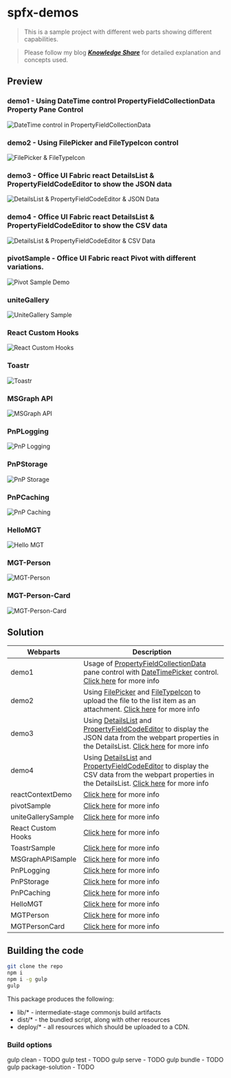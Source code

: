 # spfx-demos

>This is a sample project with different web parts showing different capabilities.

> Please follow my blog [**_Knowledge Share_**](https://spknowledge.com/) for detailed explanation and concepts used.

## Preview

### demo1 - Using DateTime control PropertyFieldCollectionData Property Pane Control
![DateTime control in PropertyFieldCollectionData](./assets/demo1.gif)

### demo2 - Using FilePicker and FileTypeIcon control
![FilePicker & FileTypeIcon](./assets/demo2.gif)

### demo3 - Office UI Fabric react DetailsList & PropertyFieldCodeEditor to show the JSON data
![DetailsList & PropertyFieldCodeEditor & JSON Data](./assets/demo3.gif)

### demo4 - Office UI Fabric react DetailsList & PropertyFieldCodeEditor to show the CSV data
![DetailsList & PropertyFieldCodeEditor & CSV Data](./assets/demo4.gif)

### pivotSample - Office UI Fabric react Pivot with different variations.
![Pivot Sample Demo](./assets/PivotSamples.gif)

### uniteGallery
![UniteGallery Sample](./assets/SPFx_UniteGallery.png)

### React Custom Hooks
![React Custom Hooks](./assets/SPFx_CustomHooks.png)

### Toastr
![Toastr](./assets/SPFx_Toastr.gif)

### MSGraph API
![MSGraph API](./assets/SPFx_MSGraphAPI.gif)

### PnPLogging
![PnP Logging](./assets/PnPLogging.png)

### PnPStorage
![PnP Storage](./assets/SPFx_PnPLocalStorage.png)

### PnPCaching
![PnP Caching](./assets/SPFx_PnPCaching.png)

### HelloMGT
![Hello MGT](./assets/SPFx-MGT.png)

### MGT-Person
![MGT-Person](./assets/SPFx-MGT-Person.png)

### MGT-Person-Card
![MGT-Person-Card](./assets/SPFx-MGT-PersonCard.png)

## Solution 

Webparts|Description
--------|---------
demo1 | Usage of [PropertyFieldCollectionData](https://sharepoint.github.io/sp-dev-fx-property-controls/controls/PropertyFieldCollectionData/) pane control with [DateTimePicker](https://sharepoint.github.io/sp-dev-fx-controls-react/controls/DateTimePicker/) control. [Click here](https://spknowledge.com/2020/02/29/spfx-using-datetime-control-propertyfieldcollectiondata-property-pane-control/) for more info
demo2 | Using [FilePicker](https://sharepoint.github.io/sp-dev-fx-controls-react/controls/FilePicker/) and [FileTypeIcon](https://sharepoint.github.io/sp-dev-fx-controls-react/controls/FileTypeIcon/) to upload the file to the list item as an attachment. [Click here](https://spknowledge.com/2020/02/29/spfx-using-filepicker-and-filetypeicon-control/) for more info
demo3 | Using [DetailsList](https://developer.microsoft.com/en-us/fabric#/controls/web/detailslist) and [PropertyFieldCodeEditor](https://sharepoint.github.io/sp-dev-fx-property-controls/controls/PropertyFieldCodeEditor/) to display the JSON data from the webpart properties in the DetailsList. [Click here](https://spknowledge.com/2020/03/21/spfx-office-ui-fabric-react-detailslist-propertyfieldcodeeditor-to-show-the-json-data/) for more info
demo4 | Using [DetailsList](https://developer.microsoft.com/en-us/fabric#/controls/web/detailslist) and [PropertyFieldCodeEditor](https://sharepoint.github.io/sp-dev-fx-property-controls/controls/PropertyFieldCodeEditor/) to display the CSV data from the webpart properties in the DetailsList. [Click here](https://spknowledge.com/2020/04/04/spfx-office-ui-fabric-react-detailslist-propertyfieldcodeeditor-to-show-the-csv-data/) for more info
reactContextDemo | [Click here](https://spknowledge.com/2020/05/13/using-react-context-api-in-spfx/) for more info
pivotSample | [Click here](https://spknowledge.com/2020/06/02/spfx-using-fluent-ui-pivot-control/) for more info
uniteGallerySample | [Click here](https://spknowledge.com/2020/06/14/spfx-using-unitegallery-jquery-plugin/) for more info
React Custom Hooks | [Click here](https://spknowledge.com/2020/06/14/spfx-using-custom-hooks/) for more info
ToastrSample | [Click here](https://spknowledge.com/2020/06/15/spfx-using-toastr-plugin/) for more info
MSGraphAPISample | [Click here](https://spknowledge.com/2020/06/22/spfx-using-msgraph-api/) for more info
PnPLogging | [Click here](https://spknowledge.com/2020/06/27/spfx-using-pnp-logging/) for more info
PnPStorage | [Click here](https://spknowledge.com/2020/06/28/spfx-using-pnpclientstorage/) for more info
PnPCaching | [Click here](https://spknowledge.com/2020/07/01/spfx-using-pnp-caching/) for more info
HelloMGT | [Click here](https://spknowledge.com/2020/07/26/spfx-using-msgraph-toolkit/) for more info
MGTPerson | [Click here](https://spknowledge.com/2020/08/01/spfx-mgt-person-component/) for more info
MGTPersonCard | [Click here](https://spknowledge.com/2020/09/02/spfx-mgt-person-card-component/) for more info

## Building the code

```bash
git clone the repo
npm i
npm i -g gulp
gulp
```

This package produces the following:

* lib/* - intermediate-stage commonjs build artifacts
* dist/* - the bundled script, along with other resources
* deploy/* - all resources which should be uploaded to a CDN.

### Build options

gulp clean - TODO
gulp test - TODO
gulp serve - TODO
gulp bundle - TODO
gulp package-solution - TODO

